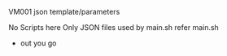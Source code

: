 VM001 json template/parameters

No Scripts here 
Only JSON files used by main.sh 
refer main.sh 

- out you go  
